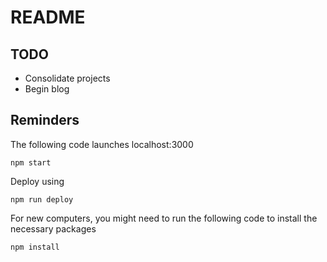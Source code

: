 # README

## TODO
- Consolidate projects
- Begin blog

## Reminders
The following code launches localhost:3000
```
npm start
```
Deploy using 
```
npm run deploy
```

For new computers, you might need to run the following code to install the necessary packages
```
npm install
```
